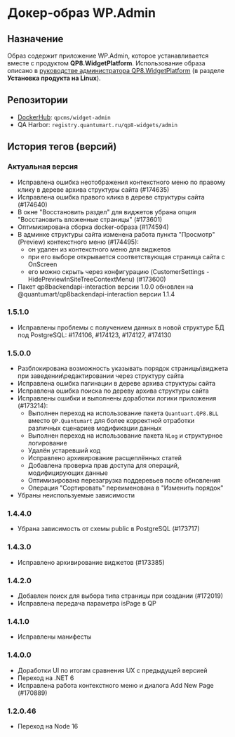 # Докер-образ WP.Admin

## Назначение

Образ содержит приложение WP.Admin, которое устанавливается вместе с продуктом **QP8.WidgetPlatform**. Использование образа описано в [руководстве администратора QP8.WidgetPlatform](https://storage.qp.qsupport.ru/qa_official_site/images/downloads/qp8-widgets-admin-man.pdf) (в разделе **Установка продукта на Linux**).

## Репозитории

* [DockerHub](https://hub.docker.com/r/qpcms/widget-admin/tags): `qpcms/widget-admin`
* QA Harbor: `registry.quantumart.ru/qp8-widgets/admin`

## История тегов (версий)

### Актуальная версия

* Исправлена ошибка неотображения контекстного меню по правому клику в дереве архива структуры сайта (#174635)
* Исправлена ошибка правого клика в дереве структуры сайта (#174640)
* В окне "Восстановить раздел" для виджетов убрана опция "Восстановить вложенные страницы" (#173601)
* Оптимизирована сборка docker-образа (#174594)
* В админке структуры сайта изменена работа пункта "Просмотр" (Preview) контекстного меню (#174495):
  * он удален из контекстного меню для виджетов
  * при его выборе открывается соответствующая страница сайта с OnScreen
  * его можно скрыть через конфигурацию (CustomerSettings - HidePreviewInSiteTreeContextMenu) (#173600)
* Пакет qp8backendapi-interaction версии 1.0.0 обновлен на @quantumart/qp8backendapi-interaction версии 1.1.4

### 1.5.1.0

* Исправлены проблемы с получением данных в новой структуре БД под PostgreSQL: #174106, #174123, #174127, #174130

### 1.5.0.0

* Разблокирована возможность указывать порядок страницы\виджета при заведении\редактировании через структуру сайта
* Исправлена ошибка пагинации в дереве архива структуры сайта
* Исправлена ошибка поиска по дереву архива структуры сайта
* Исправлены ошибки и выполнены доработки логики приложения (#173214):
  * Выполнен переход на использование пакета `Quantuart.QP8.BLL` вместо `QP.Quantumart` для более корректной отработки различных сценариев модификации данных
  * Выполнен переход на использование пакета `NLog` и структурное логирование
  * Удалён устаревший код
  * Исправлено архивирование расщеплённых статей
  * Добавлена проверка прав доступа для операций, модифицирующих данные
  * Оптимизирована перезагрузка поддеревьев после обновления
  * Операция "Сортировать" переименована в "Изменить порядок"
* Убраны неиспользуемые зависимости

### 1.4.4.0

* Убрана зависимость от схемы public в PostgreSQL (#173717)

### 1.4.3.0

* Исправлено архивирование виджетов (#173385)

### 1.4.2.0

* Добавлен поиск для выбора типа страницы при создании  (#172019)
* Исправлена передача параметра isPage в QP

### 1.4.1.0

* Исправлены манифесты

### 1.4.0.0

* Доработки UI по итогам сравнения UX с предыдущей версией
* Переход на .NET 6
* Исправлена работа контекстного меню и диалога Add New Page (#170889)

### 1.2.0.46

* Переход на Node 16
